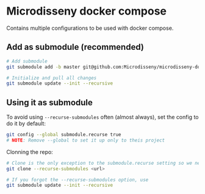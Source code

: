 # Microdisseny docker compose

Contains multiple configurations to be used with docker compose.

## Add as submodule (recommended)
```sh
# Add submodule
git submodule add -b master git@github.com:Microdisseny/microdisseny-docker-compose.git docker

# Initialize and pull all changes
git submodule update --init --recursive
```

## Using it as submodule
To avoid using `--recurse-submodules` often (almost always), set the config to do it by default:
```sh
git config --global submodule.recurse true
# NOTE: Remove --global to set it up only to theis project
```

Clonning the repo:
```sh
# Clone is the only exception to the submodule.recurse setting so we need to do it manually
git clone --recurse-submodules <url>

# If you forgot the --recurse-submodules option, use
git submodule update --init --recursive
```
